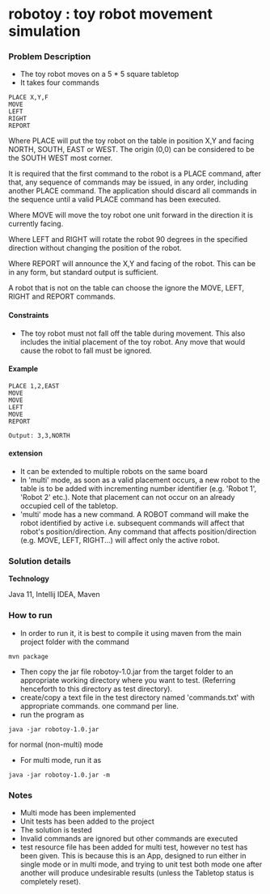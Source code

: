 # robotoy : toy robot movement simulation

### Problem Description

- The toy robot moves on a 5 * 5 square tabletop
- It takes four commands 

```
PLACE X,Y,F
MOVE
LEFT
RIGHT
REPORT
```
Where PLACE will put the toy robot on the table in position X,Y and facing NORTH, SOUTH, EAST or WEST. The origin (0,0) can be considered to be the SOUTH WEST most corner.

It is required that the first command to the robot is a PLACE command, after that, any sequence of commands may be issued, in any order, including another PLACE command. The application should discard all commands in the sequence until a valid PLACE command has been executed.

Where MOVE will move the toy robot one unit forward in the direction it is currently facing.

Where LEFT and RIGHT will rotate the robot 90 degrees in the specified direction without changing the position of the robot.

Where REPORT will announce the X,Y and facing of the robot. This can be in any form, but standard output is sufficient.

A robot that is not on the table can choose the ignore the MOVE, LEFT, RIGHT and REPORT commands.

#### Constraints
- The toy robot must not fall off the table during movement. This also includes the initial placement of the toy robot. Any move that would cause the robot to fall must be ignored.

#### Example
```
PLACE 1,2,EAST
MOVE
MOVE
LEFT
MOVE
REPORT

Output: 3,3,NORTH
```

#### extension
- It can be extended to multiple robots on the same board
- In 'multi' mode, as soon as a valid placement occurs, a new robot to the table is to be added with incrementing number identifier (e.g. 'Robot 1', 'Robot 2' etc.). Note that placement can not occur on an already occupied cell of the tabletop.
- 'multi' mode has a new command. A ROBOT <number> command will make the robot identified by active i.e. subsequent commands will affect that robot's position/direction. Any command that affects position/direction (e.g. MOVE, LEFT, RIGHT...) will affect only the active robot.

### Solution details
__Technology__

Java 11, Intellij IDEA, Maven

### How to run
- In order to run it, it is best to compile it using maven from the main project folder with the command 
```
mvn package
```
- Then copy the jar file robotoy-1.0.jar from the target folder to an appropriate working directory where you want to test. (Referring henceforth to this directory as test directory).
- create/copy a text file in the test directory named 'commands.txt' with appropriate commands. one command per line.
- run the program as 
```
java -jar robotoy-1.0.jar
```
for normal (non-multi) mode
- For multi mode, run it as 
```
java -jar robotoy-1.0.jar -m
```


### Notes
- Multi mode has been implemented
- Unit tests has been added to the project
- The solution is tested
- Invalid commands are ignored but other commands are executed
- test resource file has been added for multi test, however no test has been given. This is because this is an App, designed to run either in single mode or in multi mode, and trying to unit test both mode one after another will produce undesirable results (unless the Tabletop status is completely reset).  
